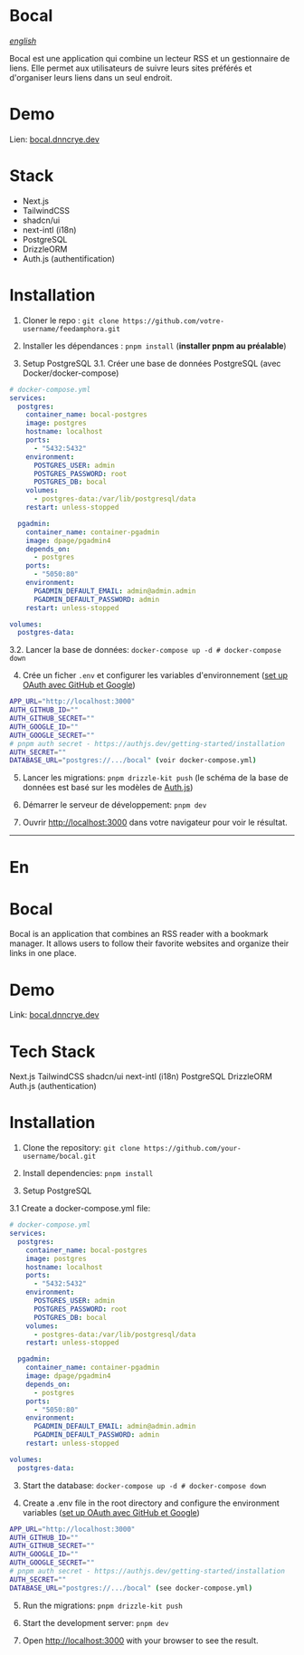 # Bocal
[*english*](#En)

Bocal est une application qui combine un lecteur RSS et un gestionnaire de liens.
Elle permet aux utilisateurs de suivre leurs sites préférés et d'organiser leurs liens dans un seul endroit.

# Demo
Lien: [bocal.dnncrye.dev](https://bocal.dnncrye.dev)

# Stack

- Next.js
- TailwindCSS
- shadcn/ui
- next-intl (i18n)
- PostgreSQL
- DrizzleORM
- Auth.js (authentification)

# Installation

1. Cloner le repo : `git clone https://github.com/votre-username/feedamphora.git`

2. Installer les dépendances : `pnpm install` (**installer pnpm au préalable**)

3. Setup PostgreSQL
  3.1. Créer une base de données PostgreSQL (avec Docker/docker-compose)
  ```yml
  # docker-compose.yml
  services:
    postgres:
      container_name: bocal-postgres
      image: postgres
      hostname: localhost
      ports:
        - "5432:5432"
      environment:
        POSTGRES_USER: admin
        POSTGRES_PASSWORD: root
        POSTGRES_DB: bocal
      volumes:
        - postgres-data:/var/lib/postgresql/data
      restart: unless-stopped

    pgadmin:
      container_name: container-pgadmin
      image: dpage/pgadmin4
      depends_on:
        - postgres
      ports:
        - "5050:80"
      environment:
        PGADMIN_DEFAULT_EMAIL: admin@admin.admin
        PGADMIN_DEFAULT_PASSWORD: admin
      restart: unless-stopped

  volumes:
    postgres-data:
  ```

  3.2. Lancer la base de données: `docker-compose up -d # docker-compose down`

4. Crée un ficher `.env` et configurer les variables d'environnement ([set up OAuth avec GitHub et Google](https://authjs.dev/getting-started/authentication/oauth))
```bash
APP_URL="http://localhost:3000"
AUTH_GITHUB_ID=""
AUTH_GITHUB_SECRET=""
AUTH_GOOGLE_ID=""
AUTH_GOOGLE_SECRET=""
# pnpm auth secret - https://authjs.dev/getting-started/installation
AUTH_SECRET=""
DATABASE_URL="postgres://.../bocal" (voir docker-compose.yml)
```

5. Lancer les migrations: `pnpm drizzle-kit push` (le schéma de la base de données est basé sur les modèles de [Auth.js](https://authjs.dev/))

6. Démarrer le serveur de développement: `pnpm dev`

7. Ouvrir [http://localhost:3000](http://localhost:3000) dans votre navigateur pour voir le résultat.

---
# En

# Bocal

Bocal is an application that combines an RSS reader with a bookmark manager. It allows users to follow their favorite websites and organize their links in one place.

# Demo
Link: [bocal.dnncrye.dev](https://bocal.dnncrye.dev)

# Tech Stack

Next.js
TailwindCSS
shadcn/ui
next-intl (i18n)
PostgreSQL
DrizzleORM
Auth.js (authentication)

# Installation

1. Clone the repository: `git clone https://github.com/your-username/bocal.git`

2. Install dependencies: `pnpm install`

3. Setup PostgreSQL

  3.1 Create a docker-compose.yml file:
  ```yml
  # docker-compose.yml
  services:
    postgres:
      container_name: bocal-postgres
      image: postgres
      hostname: localhost
      ports:
        - "5432:5432"
      environment:
        POSTGRES_USER: admin
        POSTGRES_PASSWORD: root
        POSTGRES_DB: bocal
      volumes:
        - postgres-data:/var/lib/postgresql/data
      restart: unless-stopped

    pgadmin:
      container_name: container-pgadmin
      image: dpage/pgadmin4
      depends_on:
        - postgres
      ports:
        - "5050:80"
      environment:
        PGADMIN_DEFAULT_EMAIL: admin@admin.admin
        PGADMIN_DEFAULT_PASSWORD: admin
      restart: unless-stopped

  volumes:
    postgres-data:
  ```
  3. Start the database: `docker-compose up -d # docker-compose down`

4. Create a .env file in the root directory and configure the environment variables ([set up OAuth avec GitHub et Google](https://authjs.dev/getting-started/authentication/oauth))
```bash
APP_URL="http://localhost:3000"
AUTH_GITHUB_ID=""
AUTH_GITHUB_SECRET=""
AUTH_GOOGLE_ID=""
AUTH_GOOGLE_SECRET=""
# pnpm auth secret - https://authjs.dev/getting-started/installation
AUTH_SECRET=""
DATABASE_URL="postgres://.../bocal" (see docker-compose.yml)
```

5. Run the migrations: `pnpm drizzle-kit push`

6. Start the development server: `pnpm dev`

7. Open [http://localhost:3000](http://localhost:3000) with your browser to see the result.
